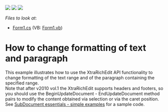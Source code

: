 <!-- default badges list -->
![](https://img.shields.io/endpoint?url=https://codecentral.devexpress.com/api/v1/VersionRange/128609456/13.1.4%2B)
[![](https://img.shields.io/badge/Open_in_DevExpress_Support_Center-FF7200?style=flat-square&logo=DevExpress&logoColor=white)](https://supportcenter.devexpress.com/ticket/details/E2206)
[![](https://img.shields.io/badge/📖_How_to_use_DevExpress_Examples-e9f6fc?style=flat-square)](https://docs.devexpress.com/GeneralInformation/403183)
<!-- default badges end -->
<!-- default file list -->
*Files to look at*:

* [Form1.cs](./CS/HowToChangeFormatting/Form1.cs) (VB: [Form1.vb](./VB/HowToChangeFormatting/Form1.vb))
<!-- default file list end -->
# How to change formatting of text and paragraph


<p>This example illustrates how to use the XtraRichEdit API functionality to change formatting of the text range and of the paragraph containing the specified range.<br />
Note that after v2010 vol.1 the XtraRichEdit supports headers and footers, so you should use the  BeginUpdateDocument - EndUpdateDocument method pairs to modify the content obtained via selection or via the caret position. See <a href="https://www.devexpress.com/Support/Center/p/E2265">SubDocument essentials - simple examples</a> for a sample code.</p>

<br/>


